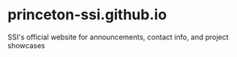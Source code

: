 # princeton-ssi.github.io
SSI's official website for announcements, contact info, and project showcases
